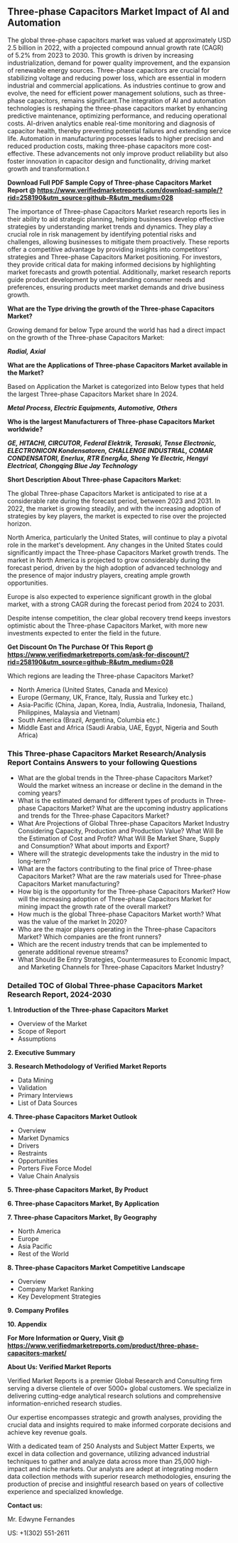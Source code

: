 <h2>Three-phase Capacitors Market Impact of AI and Automation</h2>The global three-phase capacitors market was valued at approximately USD 2.5 billion in 2022, with a projected compound annual growth rate (CAGR) of 5.2% from 2023 to 2030. This growth is driven by increasing industrialization, demand for power quality improvement, and the expansion of renewable energy sources. Three-phase capacitors are crucial for stabilizing voltage and reducing power loss, which are essential in modern industrial and commercial applications. As industries continue to grow and evolve, the need for efficient power management solutions, such as three-phase capacitors, remains significant.The integration of AI and automation technologies is reshaping the three-phase capacitors market by enhancing predictive maintenance, optimizing performance, and reducing operational costs. AI-driven analytics enable real-time monitoring and diagnosis of capacitor health, thereby preventing potential failures and extending service life. Automation in manufacturing processes leads to higher precision and reduced production costs, making three-phase capacitors more cost-effective. These advancements not only improve product reliability but also foster innovation in capacitor design and functionality, driving market growth and transformation.t</p><p id="" class=""><strong>Download Full PDF Sample Copy of Three-phase Capacitors Market Report @ <a href="https://www.verifiedmarketreports.com/download-sample/?rid=258190&utm_source=github-R&utm_medium=028" target="_blank">https://www.verifiedmarketreports.com/download-sample/?rid=258190&utm_source=github-R&utm_medium=028</a></strong></p><p>The importance of&nbsp;Three-phase Capacitors Market research reports lies in their ability to aid strategic planning, helping businesses develop effective strategies by understanding market trends and dynamics. They play a crucial role in risk management by identifying potential risks and challenges, allowing businesses to mitigate them proactively. These reports offer a competitive advantage by providing insights into competitors' strategies and Three-phase Capacitors Market positioning. For investors, they provide critical data for making informed decisions by highlighting market forecasts and growth potential. Additionally, market research reports guide product development by understanding consumer needs and preferences, ensuring products meet market demands and drive business growth.</p><p><strong>What are the&nbsp;Type driving the growth of the Three-phase Capacitors Market?</strong></p><p id="" class="">Growing demand for below Type around the world has had a direct impact on the growth of the Three-phase Capacitors Market:</p><em><strong>Radial, Axial</strong></em></p><strong>What are the&nbsp;Applications&nbsp;of Three-phase Capacitors Market available in the Market?</strong></p><p id="" class="">Based on Application the Market is categorized into Below types that held the largest Three-phase Capacitors Market share In 2024.</p><em><strong>Metal Process, Electric Equipments, Automotive, Others</strong></em></p><strong>Who is the largest Manufacturers of Three-phase Capacitors Market worldwide?</strong></p><p><em><strong>GE, HITACHI, CIRCUTOR, Federal Elektrik, Terasaki, Tense Electronic, ELECTRONICON Kondensatoren, CHALLENGE INDUSTRIAL, COMAR CONDENSATORI, Enerlux, RTR EnergÃ­a, Sheng Ye Electric, Hengyi Electrical, Chongqing Blue Jay Technology</strong></em></p><p id="" class=""><strong>Short Description About Three-phase Capacitors Market:</strong></p><p>The global Three-phase Capacitors Market is anticipated to rise at a considerable rate during the forecast period, between 2023 and 2031. In 2022, the market is growing steadily, and with the increasing adoption of strategies by key players, the market is expected to rise over the projected horizon.</p><p>North America, particularly the United States, will continue to play a pivotal role in the market's development. Any changes in the United States could significantly impact the Three-phase Capacitors Market growth trends. The market in North America is projected to grow considerably during the forecast period, driven by the high adoption of advanced technology and the presence of major industry players, creating ample growth opportunities.</p><p>Europe is also expected to experience significant growth in the global market, with a strong CAGR during the forecast period from 2024 to 2031.</p><p>Despite intense competition, the clear global recovery trend keeps investors optimistic about the Three-phase Capacitors Market, with more new investments expected to enter the field in the future.</p><p id="" class=""><strong>Get Discount On The Purchase Of This Report @ <a href="https://www.verifiedmarketreports.com/ask-for-discount/?rid=258190&utm_source=github-R&utm_medium=028" target="_blank">https://www.verifiedmarketreports.com/ask-for-discount/?rid=258190&utm_source=github-R&utm_medium=028</a></strong></p>Which regions are leading the Three-phase Capacitors Market?</p><ul><li>North America (United States, Canada and Mexico)</li><li>Europe (Germany, UK, France, Italy, Russia and Turkey etc.)</li><li>Asia-Pacific (China, Japan, Korea, India, Australia, Indonesia, Thailand, Philippines, Malaysia and Vietnam)</li><li>South America (Brazil, Argentina, Columbia etc.)</li><li>Middle East and Africa (Saudi Arabia, UAE, Egypt, Nigeria and South Africa)</li></ul><h3 id="" class="">This Three-phase Capacitors Market Research/Analysis Report Contains Answers to your following Questions</h3><ul><li>What are the global trends in the Three-phase Capacitors Market? Would the market witness an increase or decline in the demand in the coming years?</li><li>What is the estimated demand for different types of products in Three-phase Capacitors Market? What are the upcoming industry applications and trends for the Three-phase Capacitors Market?</li><li>What Are Projections of Global Three-phase Capacitors Market Industry Considering Capacity, Production and Production Value? What Will Be the Estimation of Cost and Profit? What Will Be Market Share, Supply and Consumption? What about imports and Export?</li><li>Where will the strategic developments take the industry in the mid to long-term?</li><li>What are the factors contributing to the final price of Three-phase Capacitors Market? What are the raw materials used for Three-phase Capacitors Market manufacturing?</li><li>How big is the opportunity for the Three-phase Capacitors Market? How will the increasing adoption of Three-phase Capacitors Market for mining impact the growth rate of the overall market?</li><li>How much is the global Three-phase Capacitors Market worth? What was the value of the market In 2020?</li><li>Who are the major players operating in the Three-phase Capacitors Market? Which companies are the front runners?</li><li>Which are the recent industry trends that can be implemented to generate additional revenue streams?</li><li>What Should Be Entry Strategies, Countermeasures to Economic Impact, and Marketing Channels for Three-phase Capacitors Market Industry?</li></ul><h3 id="" class="">Detailed TOC of Global Three-phase Capacitors Market Research Report, 2024-2030</h3><p id="" class=""><strong>1. Introduction of the Three-phase Capacitors Market</strong></p><ul><li>Overview of the Market</li><li>Scope of Report</li><li>Assumptions</li></ul><p id="" class=""><strong>2. Executive Summary</strong></p><p id="" class=""><strong>3. Research Methodology of Verified Market Reports</strong></p><ul><li>Data Mining</li><li>Validation</li><li>Primary Interviews</li><li>List of Data Sources</li></ul><p id="" class=""><strong>4. Three-phase Capacitors Market Outlook</strong></p><ul><li>Overview</li><li>Market Dynamics</li><li>Drivers</li><li>Restraints</li><li>Opportunities</li><li>Porters Five Force Model</li><li>Value Chain Analysis</li></ul><p id="" class=""><strong>5. Three-phase Capacitors Market, By Product</strong></p><p id="" class=""><strong>6. Three-phase Capacitors Market, By Application</strong></p><p id="" class=""><strong>7. Three-phase Capacitors Market, By Geography</strong></p><ul><li>North America</li><li>Europe</li><li>Asia Pacific</li><li>Rest of the World</li></ul><p id="" class=""><strong>8. Three-phase Capacitors Market Competitive Landscape</strong></p><ul><li>Overview</li><li>Company Market Ranking</li><li>Key Development Strategies</li></ul><p id="" class=""><strong>9. Company Profiles</strong></p><p id="" class=""><strong>10. Appendix</strong></p><p id="" class=""><strong>For More Information or Query, Visit @ <a href="https://www.verifiedmarketreports.com/product/three-phase-capacitors-market/" target="_blank">https://www.verifiedmarketreports.com/product/three-phase-capacitors-market/</a></strong></p><p id="" class=""><strong>About Us: Verified Market Reports</strong></p><p id="" class="">Verified Market Reports is a premier Global Research and Consulting firm serving a diverse clientele of over 5000+ global customers. We specialize in delivering cutting-edge analytical research solutions and comprehensive information-enriched research studies.</p><p id="" class="">Our expertise encompasses strategic and growth analyses, providing the crucial data and insights required to make informed corporate decisions and achieve key revenue goals.</p><p id="" class="">With a dedicated team of 250 Analysts and Subject Matter Experts, we excel in data collection and governance, utilizing advanced industrial techniques to gather and analyze data across more than 25,000 high-impact and niche markets. Our analysts are adept at integrating modern data collection methods with superior research methodologies, ensuring the production of precise and insightful research based on years of collective experience and specialized knowledge.</p><p id="" class=""><strong>Contact us:</strong></p><p id="" class="">Mr. Edwyne Fernandes</p><p id="" class="">US: +1(302) 551-2611</p>
